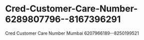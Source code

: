# Cred-Customer-Care-Number-6289807796--8167396291
Cred Customer Care Number Mumbai 6207966189--8250199521
